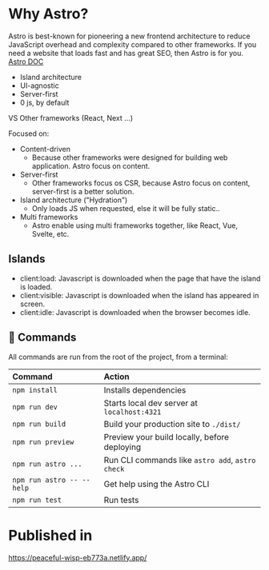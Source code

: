 # Why Astro?

Astro is best-known for pioneering a new frontend architecture to reduce JavaScript overhead and complexity compared to other frameworks. If you need a website that loads fast and has great SEO, then Astro is for you. [Astro DOC](https://docs.astro.build/en/concepts/why-astro/)

- Island architecture
- UI-agnostic
- Server-first
- 0 js, by default

VS Other frameworks (React, Next ...)

Focused on:

- Content-driven
  - Because other frameworks were designed for building web application. Astro focus on content.
- Server-first
  - Other frameworks focus os CSR, because Astro focus on content, server-first is a better solution.
- Island architecture ("Hydration")
  - Only loads JS when requested, else it will be fully static..
- Multi frameworks
  - Astro enable using multi frameworks together, like React, Vue, Svelte, etc.

## Islands

- client:load: Javascript is downloaded when the page that have the island is loaded.
- client:visible: Javascript is downloaded when the island has appeared in screen.
- client:idle: Javascript is downloaded when the browser becomes idle.

## 🧞 Commands

All commands are run from the root of the project, from a terminal:

| Command                   | Action                                           |
| :------------------------ | :----------------------------------------------- |
| `npm install`             | Installs dependencies                            |
| `npm run dev`             | Starts local dev server at `localhost:4321`      |
| `npm run build`           | Build your production site to `./dist/`          |
| `npm run preview`         | Preview your build locally, before deploying     |
| `npm run astro ...`       | Run CLI commands like `astro add`, `astro check` |
| `npm run astro -- --help` | Get help using the Astro CLI                     |
| `npm run test`            | Run tests                                        |

# Published in

https://peaceful-wisp-eb773a.netlify.app/